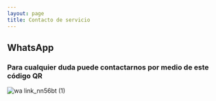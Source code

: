 ```yaml
---
layout: page
title: Contacto de servicio
---
```

## WhatsApp
### Para cualquier duda puede contactarnos por medio de este código QR 
![wa link_nn56bt (1)](https://user-images.githubusercontent.com/100168785/165400918-49fbcc7b-b214-4f7f-abad-ca803700c28c.png)


